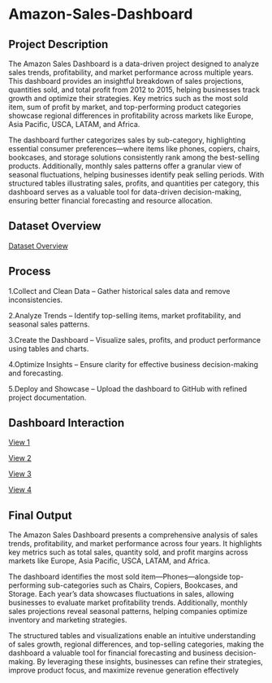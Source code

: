 # Amazon-Sales-Dashboard
## Project Description
The Amazon Sales Dashboard is a data-driven project designed to analyze sales trends, profitability, and market performance across multiple years. This dashboard provides an insightful breakdown of sales projections, quantities sold, and total profit from 2012 to 2015, helping businesses track growth and optimize their strategies. Key metrics such as the most sold item, sum of profit by market, and top-performing product categories showcase regional differences in profitability across markets like Europe, Asia Pacific, USCA, LATAM, and Africa.

The dashboard further categorizes sales by sub-category, highlighting essential consumer preferences—where items like phones, copiers, chairs, bookcases, and storage solutions consistently rank among the best-selling products. Additionally, monthly sales patterns offer a granular view of seasonal fluctuations, helping businesses identify peak selling periods. With structured tables illustrating sales, profits, and quantities per category, this dashboard serves as a valuable tool for data-driven decision-making, ensuring better financial forecasting and resource allocation.

## Dataset Overview
<a href = "https://github.com/omnavghire28/Amazon-Sales-Dashboard/blob/main/global_superstore.xlsx" > Dataset Overview </a>

## Process
1.Collect and Clean Data – Gather historical sales data and remove inconsistencies.

2.Analyze Trends – Identify top-selling items, market profitability, and seasonal sales patterns.

3.Create the Dashboard – Visualize sales, profits, and product performance using tables and charts.

4.Optimize Insights – Ensure clarity for effective business decision-making and forecasting.

5.Deploy and Showcase – Upload the dashboard to GitHub with refined project documentation.

## Dashboard Interaction

<a href = "https://github.com/omnavghire28/Amazon-Sales-Dashboard/blob/main/View1.png"> View 1 </a>

<a href = "https://github.com/omnavghire28/Amazon-Sales-Dashboard/blob/main/View%202.png "> View 2 </a>

<a href = "https://github.com/omnavghire28/Amazon-Sales-Dashboard/blob/main/View%203.png "> View 3 </a>

<a href = "https://github.com/omnavghire28/Amazon-Sales-Dashboard/blob/main/View%204.png "> View 4 </a>

## Final Output
The Amazon Sales Dashboard presents a comprehensive analysis of sales trends, profitability, and market performance across four years. It highlights key metrics such as total sales, quantity sold, and profit margins across markets like Europe, Asia Pacific, USCA, LATAM, and Africa. 

The dashboard identifies the most sold item—Phones—alongside top-performing sub-categories such as Chairs, Copiers, Bookcases, and Storage. Each year’s data showcases fluctuations in sales, allowing businesses to evaluate market profitability trends. Additionally, monthly sales projections reveal seasonal patterns, helping companies optimize inventory and marketing strategies. 

The structured tables and visualizations enable an intuitive understanding of sales growth, regional differences, and top-selling categories, making the dashboard a valuable tool for financial forecasting and business decision-making. By leveraging these insights, businesses can refine their strategies, improve product focus, and maximize revenue generation effectively

